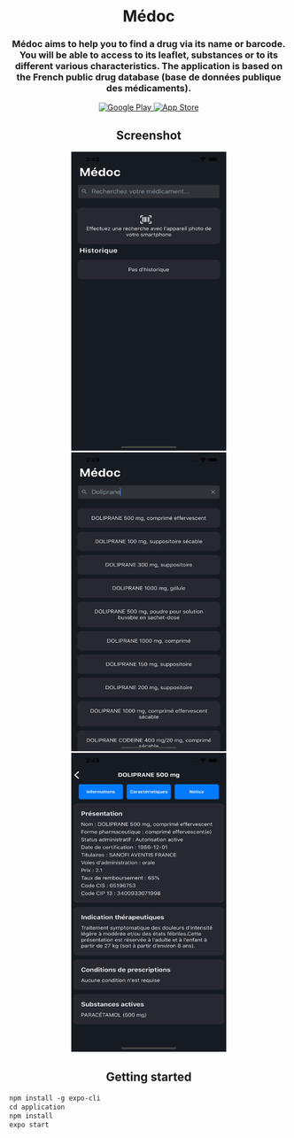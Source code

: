<h1 align="center">Médoc</h1>

<h3 align="center">
Médoc aims to help you to find a drug via its name or barcode. You will be able to access to its leaflet, substances or to its different various characteristics. The application is based on the French public drug database (base de données publique des médicaments).
</h3>

<div align="center">
<a href="https://play.google.com/store/apps/details?id=com.maxgfr.mehdicament">
   <img src="https://lh3.googleusercontent.com/1hJj6Aw2k6cEyFu10xdj5riLo0wBGFKE5XnbGaymhgo1z8Tsr8EpfJr2jbQFRxDONvwk6lak-62F2Fx7-_jp-ykJKA=w1000" alt="Google Play" height="70" width="200"/>
</a>
<a href="https://apps.apple.com/fr/app/m%C3%A9doc/id1472176512">
   <img src="https://protonmail.com/support/wp-content/uploads/2016/03/available-on-the-app-store-1345130940-600x208.jpg" alt="App Store" height="70" width="200"/>
</a>
</div>

<h2 align="center"> Screenshot </h2>

<div align="center">
  <img src="https://github.com/maxgfr/medoc/blob/master/assets/ios/Simulator%20Screen%20Shot%20-%20iPhone%20Xs%20Max%20-%202019-07-09%20at%2014.48.57.png" height="540" width="280"/>
  <img src="https://github.com/maxgfr/medoc/blob/master/assets/ios/Simulator%20Screen%20Shot%20-%20iPhone%20Xs%20Max%20-%202019-07-09%20at%2014.49.17.png" height="540" width="280"/>
  <img src="https://github.com/maxgfr/medoc/blob/master/assets/ios/Simulator%20Screen%20Shot%20-%20iPhone%20Xs%20Max%20-%202019-07-09%20at%2014.49.22.png" height="540" width="280"/>
</div>

<h2 align="center">Getting started</h2>

```
npm install -g expo-cli
cd application
npm install
expo start
```
